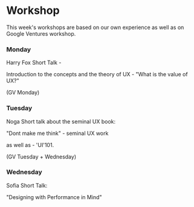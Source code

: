 # Workshop

This week's workshops are based on our own experience as well as on Google Ventures workshop.

### Monday
Harry Fox Short Talk -

Introduction to the concepts and the theory of UX -
"What is the value of UX?"

(GV Monday)

### Tuesday
Noga Short talk about the seminal UX book:

"Dont make me think" - seminal UX work

as well as - 'UI'101.

(GV Tuesday + Wednesday)

### Wednesday

Sofia Short Talk:

"Designing with Performance in Mind"
